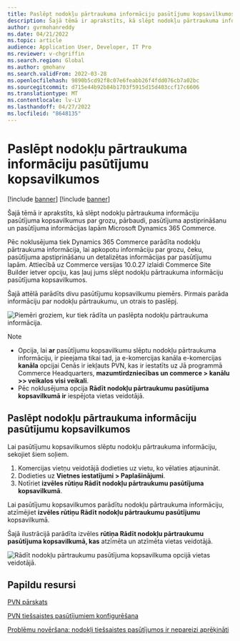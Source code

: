 ```yaml
---
title: Paslēpt nodokļu pārtraukuma informāciju pasūtījumu kopsavilkumos
description: Šajā tēmā ir aprakstīts, kā slēpt nodokļu pārtraukuma informāciju pasūtījuma kopsavilkumus par grozu, pārbaudi, pasūtījuma apstiprināšanu un pasūtījuma informācijas lapām Microsoft Dynamics 365 Commerce.
author: gvrmohanreddy
ms.date: 04/21/2022
ms.topic: article
audience: Application User, Developer, IT Pro
ms.reviewer: v-chgriffin
ms.search.region: Global
ms.author: gmohanv
ms.search.validFrom: 2022-03-28
ms.openlocfilehash: 9890b5cd92f8c07e6feabb26f4fdd076cb7a02bc
ms.sourcegitcommit: d715e44b92b84b1703f5915d15d403ccf17c6606
ms.translationtype: MT
ms.contentlocale: lv-LV
ms.lasthandoff: 04/27/2022
ms.locfileid: "8648135"
---
```

# <a name="hide-tax-breakup-information-in-order-summaries"></a>Paslēpt nodokļu pārtraukuma informāciju pasūtījumu kopsavilkumos

[!include [banner](includes/banner.md)]
[!include [banner](includes/preview-banner.md)]

Šajā tēmā ir aprakstīts, kā slēpt nodokļu pārtraukuma informāciju pasūtījuma kopsavilkumus par grozu, pārbaudi, pasūtījuma apstiprināšanu un pasūtījuma informācijas lapām Microsoft Dynamics 365 Commerce.

Pēc noklusējuma tiek Dynamics 365 Commerce parādīta nodokļu pārtraukuma informācija, lai apkopotu informāciju par grozu, čeku, pasūtījuma apstiprināšanu un detalizētas informācijas par pasūtījumu lapām. Attiecībā uz Commerce versijas 10.0.27 izlaidi Commerce Site Builder ietver opciju, kas ļauj jums slēpt nodokļu pārtraukuma informāciju pasūtījuma kopsavilkumos.

Šajā attēlā parādīts divu pasūtījumu kopsavilkumu piemērs. Pirmais parāda informāciju par nodokļu pārtraukumu, un otrais to paslēpj.

![Piemēri groziem, kur tiek rādīta un paslēpta nodokļu pārtraukuma informācija.](media/prices-include-sales-tax-e-Commerce.png)

> [!NOTE]
> - Opcija, lai **ar** pasūtījumu kopsavilkumu slēptu nodokļu pārtraukuma informāciju, ir pieejama tikai tad, ja e-komercijas kanāla e-komercijas **kanāla** opcijai Cenās ir iekļauts PVN, kas ir iestatīts uz Jā programmā Commerce Headquarters, **mazumtirdzniecības un commerce \> kanālu \>\> veikalos visi veikali**. 
> - Pēc noklusējuma opcija **Rādīt nodokļu pārtraukumu pasūtījuma kopsavilkumā ir** iespējota vietas veidotājā.

## <a name="hide-tax-breakup-information-in-order-summaries"></a>Paslēpt nodokļu pārtraukuma informāciju pasūtījumu kopsavilkumos

Lai pasūtījumu kopsavilkumos slēptu nodokļu pārtraukuma informāciju, sekojiet šiem soļiem.

1. Komercijas vietņu veidotājā dodieties uz vietu, ko vēlaties atjaunināt.
1. Dodieties uz **Vietnes iestatījumi \> Paplašinājumi**.
1. Notīriet **izvēles rūtiņu Rādīt nodokļu pārtraukumu pasūtījuma kopsavilkumā**.

Lai pasūtījumu kopsavilkumos parādītu nodokļu pārtraukuma informāciju, atzīmējiet **izvēles rūtiņu Rādīt nodokļu pārtraukumu pasūtījumu** kopsavilkumā.  

Šajā ilustrācijā parādīta izvēles **rūtiņa Rādīt nodokļu pārtraukumu pasūtījuma kopsavilkumā, kas** atzīmēta un atzīmēta vietas veidotājā.

![Rādīt nodokļu pārtraukumu pasūtījuma kopsavilkuma opcijā vietas veidotājā.](media/prices-include-sales-tax-e-Commerce-site-settings.png)

## <a name="additional-resources"></a>Papildu resursi

[PVN pārskats](/finance/general-ledger/indirect-taxes-overview)

[PVN tiešsaistes pasūtījumiem konfigurēšana](sales-tax-config.md)

[Problēmu novēršana: nodokļi tiešsaistes pasūtījumos ir nepareizi aprēķināti](troubleshoot/tax-miscalculated-online-order.md)
